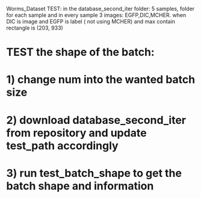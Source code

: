 Worms_Dataset TEST: 
in the database_second_iter folder: 
5 samples, folder for each sample and in every sample 3 images: EGFP,DIC,MCHER.
when DIC is image and EGFP is label ( not using MCHER)
and max contain rectangle is (203, 933)

# TEST the shape of the batch: 
# 1) change num into the wanted batch size
# 2) download database_second_iter from repository and update test_path accordingly
# 3) run test_batch_shape to get the batch shape and information

